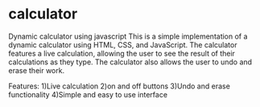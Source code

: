 # calculator
Dynamic calculator using javascript
This is a simple implementation of a dynamic calculator using HTML, CSS, and JavaScript. The calculator features a live calculation, allowing the user to see the result of their calculations as they type. The calculator also allows the user to undo and erase their work.

Features:
1)Live calculation
 2)on and off buttons
 3)Undo and erase functionality
 4)Simple and easy to use interface
